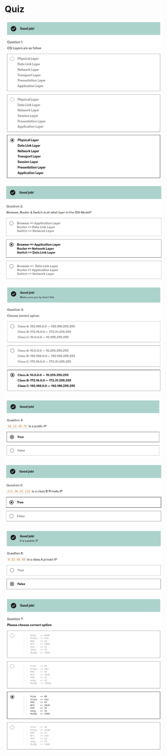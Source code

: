 # Quiz

![](./imgs/1.png)

![](./imgs/2.png)

![](./imgs/3.png)

![](./imgs/4.png)

![](./imgs/5.png)

![](./imgs/6.png)

![](./imgs/7.png)